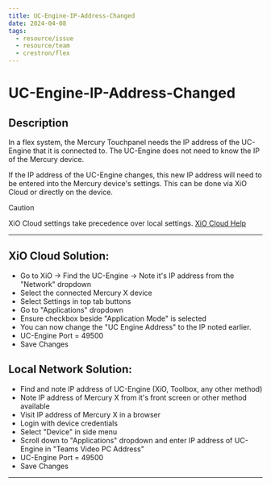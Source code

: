 ```yaml
---
title: UC-Engine-IP-Address-Changed
date: 2024-04-08
tags: 
  - resource/issue
  - resource/team
  - crestron/flex
---
```


# UC-Engine-IP-Address-Changed

## Description

In a flex system, the Mercury Touchpanel needs the IP address of the UC-Engine that it is connected to. The UC-Engine does not need to know the IP of the Mercury device. 

If the IP address of the UC-Engine changes, this new IP address will need to be entered into the Mercury device's settings. This can be done via XiO Cloud or directly on the device.

> [!CAUTION]
> XiO Cloud settings take precedence over local settings. [XiO Cloud Help](../FAQ/Crestron-OLH-Links.md#XiO-Cloud)

---

## XiO Cloud Solution:

- Go to XiO -> Find the UC-Engine -> Note it's IP address from the "Network" dropdown
- Select the connected Mercury X device
- Select Settings in top tab buttons
- Go to "Applications" dropdown
- Ensure checkbox beside "Application Mode" is selected
- You can now change the "UC Engine Address" to the IP noted earlier.
- UC-Engine Port = 49500
- Save Changes


## Local Network Solution:

- Find and note IP address of UC-Engine (XiO, Toolbox, any other method)
- Note IP address of Mercury X from it's front screen or other method available
- Visit IP address of Mercury X in a browser
- Login with device credentials
- Select "Device" in side menu
- Scroll down to "Applications" dropdown and enter IP address of UC-Engine in "Teams Video PC Address"
- UC-Engine Port = 49500
- Save Changes

---

